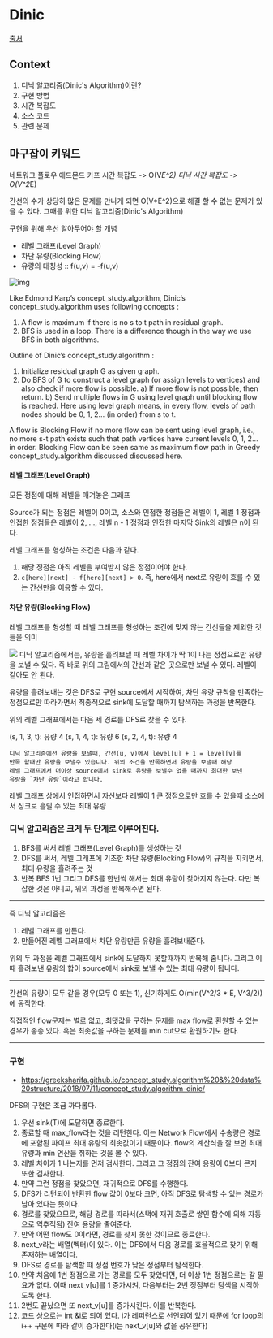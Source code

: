 # Dinic 
[출처](https://www.crocus.co.kr/1088)

## Context
1. 디닉 알고리즘(Dinic's Algorithm)이란?
2. 구현 방법
3. 시간 복잡도
4. 소스 코드
5. 관련 문제


## 마구잡이 키워드 
네트워크 플로우
애드몬드 카프 시간 복잡도 -> O(V*E^2)
디닉 시간 복잡도 -> O(V^2*E)

간선의 수가 상당히 많은 문제를 만나게 되면 O(V*E^2)으로 해결 할 수 없는 문제가 있을 수 있다.
그때를 위한 디닉 알고리즘(Dinic's Algorithm)

구현을 위해 우선 알아두어야 할 개념
- 레벨 그래프(Level Graph)
- 차단 유량(Blocking Flow)
- 유량의 대칭성 :: f(u,v) = -f(u,v)

![img](https://t1.daumcdn.net/cfile/tistory/236AF53758A120FC0A?download)

Like Edmond Karp’s concept_study.algorithm, Dinic’s concept_study.algorithm uses following concepts :
1. A flow is maximum if there is no s to t path in residual graph.
2. BFS is used in a loop. There is a difference though in the way we use BFS in both algorithms.
   
Outline of Dinic’s concept_study.algorithm :

1) Initialize residual graph G as given graph.
1) Do BFS of G to construct a level graph (or assign levels to vertices) and also check if more flow is possible.
   a) If more flow is not possible, then return.
   b) Send multiple flows in G using level graph until blocking flow is reached. Here using level graph means, 
      in every flow, levels of path nodes should be 0, 1, 2... (in order) from s to t.

A flow is Blocking Flow if no more flow can be sent using level graph, 
i.e., no more s-t path exists such that path vertices have current levels 0, 1, 2… in order. 
Blocking Flow can be seen same as maximum flow path in Greedy concept_study.algorithm discussed discussed here.

#### 레벨 그래프(Level Graph)
모든 정점에 대해 레벨을 매겨놓은 그래프

Source가 되는 정점은 레벨이 0이고, 
소스와 인접한 정점들은 레벨이 1, 
레벨 1 정점과 인접한 정점들은 레벨이 2, ..., 레벨 n - 1 정점과 인접한 마지막 Sink의 레벨은 n이 된다.

레벨 그래프를 형성하는 조건은 다음과 같다.

1) 해당 정점은 아직 레벨을 부여받지 않은 정점이어야 한다.
2) `c[here][next] - f[here][next] > 0`. 
   즉, here에서 next로 유량이 흐를 수 있는 간선만을 이용할 수 있다.


#### 차단 유량(Blocking Flow)
레벨 그래프를 형성할 때 레벨 그래프를 형성하는 조건에 맞지 않는 간선들을 제외한 것들을 의미

![](https://greeksharifa.github.io/public/img/Algorithm_and_Data_Structure/2018-07-11-algorithm-dinic/02_residual_capacity.png)
디닉 알고리즘에서는, 유량을 흘려보낼 때 레벨 차이가 딱 1이 나는 정점으로만 유량을 보낼 수 있다. 
즉 바로 위의 그림에서의 간선과 같은 곳으로만 보낼 수 있다. 레벨이 같아도 안 된다.

유량을 흘려보내는 것은 DFS로 구현
source에서 시작하여, 차단 유량 규칙을 만족하는 정점으로만 따라가면서 최종적으로 sink에 도달할 때까지 탐색하는 과정을 반복한다.

위의 레벨 그래프에서는 다음 세 경로를 DFS로 찾을 수 있다.

(s, 1, 3, t): 유량 4
(s, 1, 4, t): 유량 6
(s, 2, 4, t): 유량 4

```
디닉 알고리즘에선 유량을 보낼때, 간선(u, v)에서 level[u] + 1 = level[v]를 
만족 할때만 유량을 보낼수 있습니다. 위의 조건을 만족하면서 유량을 보낼때 해당 
레벨 그래프에서 더이상 source에서 sink로 유량을 보낼수 없을 때까지 최대한 보낸 
유량을 `차단 유량`이라고 합니다.
```

레벨 그래프 상에서 인접하면서 자신보다 레벨이 1 큰 정점으로만 흐를 수 있을때 소스에서 싱크로 흘릴 수 있는 최대 유량

### 디닉 알고리즘은 크게 두 단계로 이루어진다.

1. BFS를 써서 레벨 그래프(Level Graph)를 생성하는 것
2. DFS를 써서, 레벨 그래프에 기초한 차단 유량(Blocking Flow)의 규칙을 지키면서, 최대 유량을 흘려주는 것
3. 반복
   BFS 1번 그리고 DFS를 한번씩 해서는 최대 유량이 찾아지지 않는다. 다만 복잡한 것은 아니고, 위의 과정을 반복해주면 된다.

---

즉 디닉 알고리즘은
1. 레벨 그래프를 만든다.
2. 만들어진 레벨 그래프에서 차단 유량만큼 유량을 흘려보내준다.

위의 두 과정을 레벨 그래프에서 sink에 도달하지 못할때까지 반복해 줍니다. 
그리고 이때 흘려보낸 유량의 합이 source에서 sink로 보낼 수 있는 최대 유량이 됩니다.

---
간선의 유량이 모두 같을 경우(모두 0 또는 1), 신기하게도 O(min(V^2/3 * E, V^3/2))에 동작한다.

직접적인 flow문제는 별로 없고, 최댓값을 구하는 문제를 max flow로 환원할 수 있는 경우가 종종 있다. 
혹은 최솟값을 구하는 문제를 min cut으로 환원하기도 한다. 



---
### 구현
- https://greeksharifa.github.io/concept_study.algorithm%20&%20data%20structure/2018/07/11/concept_study.algorithm-dinic/

DFS의 구현은 조금 까다롭다.

1. 우선 sink(T)에 도달하면 종료한다.
1. 종료할 때 max_flow라는 것을 리턴한다. 이는 Network Flow에서 수송량은 경로에 포함된 파이프 최대 유량의 최솟값이기 때문이다. flow의 계산식을 잘 보면 최대 유량과 min 연산을 취하는 것을 볼 수 있다.
1. 레벨 차이가 1 나는지를 먼저 검사한다. 그리고 그 정점의 잔여 용량이 0보다 큰지 또한 검사한다.
1. 만약 그런 정점을 찾았으면, 재귀적으로 DFS를 수행한다.
1. DFS가 리턴되어 반환한 flow 값이 0보다 크면, 아직 DFS로 탐색할 수 있는 경로가 남아 있다는 뜻이다.
1. 경로를 찾았으므로, 해당 경로를 따라서(스택에 재귀 호출로 쌓인 함수에 의해 자동으로 역추적됨) 잔여 용량을 줄여준다.
1. 만약 어떤 flow도 0이라면, 경로를 찾지 못한 것이므로 종료한다.
1. next_v라는 배열(벡터)이 있다. 이는 DFS에서 다음 경로를 효율적으로 찾기 위해 존재하는 배열이다.
1. DFS로 경로를 탐색할 떄 정점 번호가 낮은 정점부터 탐색한다.
1. 만약 처음에 1번 정점으로 가는 경로를 모두 찾았다면, 더 이상 1번 정점으로는 갈 필요가 없다. 이때 next_v[u]를 1 증가시켜, 다음부터는 2번 정점부터 탐색을 시작하도록 한다.
1. 2번도 끝났으면 또 next_v[u]를 증가시킨다. 이를 반복한다.
1. 코드 상으로는 int &i로 되어 있다. i가 레퍼런스로 선언되어 있기 때문에 for loop의 i++ 구문에 따라 같이 증가한다(i는 next_v[u]와 값을 공유한다)

